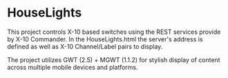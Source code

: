 HouseLights
===========
This project controls X-10 based switches using the REST services provide by X-10 Commander.
In the HouseLights.html the server's address is defined as well as X-10 Channel/Label pairs to display.

The project utilizes GWT (2.5) + MGWT (1.1.2) for stylish display of content across multiple mobile devices and platforms.